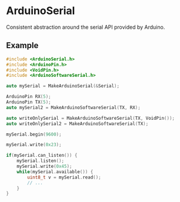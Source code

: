 # ArduinoSerial

Consistent abstraction around the serial API provided by Arduino.

## Example

```cpp
#include <ArduinoSerial.h>
#include <ArduinoPin.h>
#include <VoidPin.h>
#include <ArduinoSoftwareSerial.h>

auto mySerial = MakeArduinoSerial(&Serial);

ArduinoPin RX(5);
ArduinoPin TX(5);
auto mySerial2 = MakeArduinoSoftwareSerial(TX, RX);

auto writeOnlySerial = MakeArduinoSoftwareSerial(TX, VoidPin());
auto writeOnlySerial2 = MakeArduinoSoftwareSerial(TX);

mySerial.begin(9600);

mySerial.write(0x23);

if(mySerial.can_listen()) {
	mySerial.listen();
	mySerial.write(0x45);
	while(mySerial.available()) {
		uint8_t v = mySerial.read();
		// ...
	}
}
```
